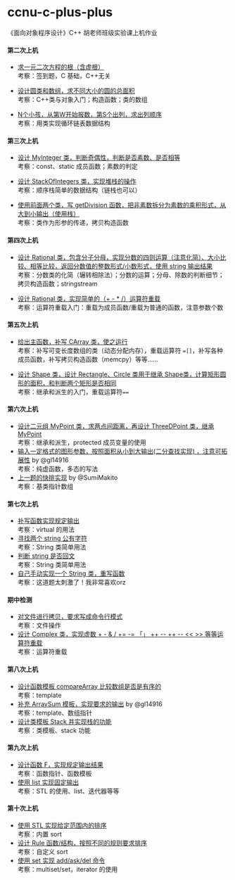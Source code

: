 # ccnu-c-plus-plus
《面向对象程序设计》C++ 胡老师班级实验课上机作业

#### 第二次上机

* [求一元二次方程的根（含虚根）](https://github.com/wwyqianqian/ccnu-c-plus-plus/blob/master/unit1-C/quadratic-equation.cpp) <br>考察：签到题，C 基础，C++无关

* [设计圆类和数组，求不同大小的圆的总面积](https://github.com/wwyqianqian/ccnu-c-plus-plus/blob/master/unit2-class-and-object/Circles.cpp) <br>考察：C++类与对象入门；构造函数；类的数组

* [N个小孩，从第W开始报数，第S个出列，求出列顺序](https://github.com/wwyqianqian/ccnu-c-plus-plus/blob/master/unit2-class-and-object/foo.cpp) <br>考察：用类实现循环链表数据结构 

#### 第三次上机

* [设计 MyInteger 类，判断奇偶性，判断是否素数、是否相等](https://github.com/wwyqianqian/ccnu-c-plus-plus/blob/master/unit3-constructor/MyInteger.cpp) <br>考察：const、static 成员函数；素数的判定
  
* [设计 StackOfIntegers 类，实现堆栈的操作](https://github.com/wwyqianqian/ccnu-c-plus-plus/blob/master/unit3-constructor/StackOfIntegers.cpp) <br>考察：顺序栈简单的数据结构（链栈也可以）
  
* [使用前面两个类，写 getDivision 函数，把非素数拆分为素数的乘积形式，从大到小输出（使用栈）](https://github.com/wwyqianqian/ccnu-c-plus-plus/blob/master/unit3-constructor/GetDivision.cpp) <br>考察：类作为形参的传递，拷贝构造函数

#### 第四次上机

* [设计 Rational 类，包含分子分母，实现分数的四则运算（注意化简）、大小比较、相等比较，返回分数值的整数形式/小数形式，使用 string 输出结果](https://github.com/wwyqianqian/ccnu-c-plus-plus/blob/master/unit4-overload-operator/Rational.cpp) <br>考察：分数类的化简（辗转相除法）；分数的运算；分母、除数的判断细节；拷贝构造函数；stringstream
  
* [设计 Rational 类，实现简单的（+ - * /）运算符重载](https://github.com/wwyqianqian/ccnu-c-plus-plus/blob/master/unit4-overload-operator/overloadOperator.cpp) <br>考察：运算符重载入门：重载为成员函数/重载为普通的函数，注意参数个数

#### 第五次上机

* [给出主函数，补写 CArray 类，使之运行](https://github.com/wwyqianqian/ccnu-c-plus-plus/blob/master/unit4-overload-operator/CArray.cpp) <br>考察：补写可变长度数组的类（动态分配内存），重载运算符 ```=[]```，补写各种成员函数，补写拷贝构造函数（memcpy）等等……
  
* [设计 Shape 类，设计 Rectangle、Circle 类用于继承 Shape类，计算矩形圆形的面积，和判断两个矩形是否相同](https://github.com/wwyqianqian/ccnu-c-plus-plus/blob/master/unit5-inheritance/Shape.cpp) <br>考察：继承和派生的入门，重载运算符```==```  

#### 第六次上机

* [设计二元组 MyPoint 类，求两点间距离，再设计 ThreeDPoint 类，继承  MyPoint](https://github.com/wwyqianqian/ccnu-c-plus-plus/blob/master/unit5-inheritance/ThreeDPoint.cpp) <br>考察：继承和派生，protected 成员变量的使用
* [输入一定格式的图形参数，按照面积从小到大输出(二分查找实现) ，注意可拓展性](https://github.com/wwyqianqian/ccnu-c-plus-plus/blob/master/unit6-polymorphism/ShapeRCT.cpp) by @gl14916 <br>考察：纯虚函数，多态的写法
* [上一题的快排实现](https://github.com/wwyqianqian/ccnu-c-plus-plus/blob/master/unit6-polymorphism/Makito-Shapes.cpp) by @SumiMakito<br>考察：基类指针数组

#### 第七次上机

* [补写函数实现规定输出](https://github.com/wwyqianqian/ccnu-c-plus-plus/blob/master/unit6-polymorphism/DoFun.cpp) <br>考察：virtual 的用法
* [寻找两个 string 公有字符](https://github.com/wwyqianqian/ccnu-c-plus-plus/blob/master/unit7-class-string/common.cpp) <br>考察：String 类简单用法
* [判断 string 是否回文](https://github.com/wwyqianqian/ccnu-c-plus-plus/blob/master/unit7-class-string/isPalindrome.cpp) <br>考察：String 类简单用法
* [自己手动实现一个 String 类，重写函数](https://github.com/wwyqianqian/ccnu-c-plus-plus/blob/master/unit7-class-string/string.cpp) <br>考察：这道题太刺激了！我非常喜欢orz

#### 期中检测

* [对文件进行拷贝，要求写成命令行模式](https://github.com/wwyqianqian/ccnu-c-plus-plus/blob/master/unit8-file/copyFile2.cpp) <br>考察：文件操作
* [设计 Complex 类，实现虚数 + - & / += -= 「」 ++ -- ++ -- << >> 等等运算符重载](https://github.com/wwyqianqian/ccnu-c-plus-plus/blob/master/unit4-overload-operator/Complex.cpp) <br>考察：运算符重载

#### 第八次上机

* [设计函数模板 compareArray 比较数组是否是有序的](https://github.com/wwyqianqian/ccnu-c-plus-plus/blob/master/unit9-template/compareArray.cpp) <br>考察：template
* [补充 ArraySum 模板，实现要求的输出](https://github.com/wwyqianqian/ccnu-c-plus-plus/blob/master/unit9-template/ArraySum.cpp)  by @gl14916<br>考察：template、数组指针
* [设计类模板 Stack 并实现栈的功能](https://github.com/wwyqianqian/ccnu-c-plus-plus/blob/master/unit9-template/stack.cpp) <br>考察：类模板、stack 功能

#### 第九次上机

* [设计函数 F，实现规定输出结果](https://github.com/wwyqianqian/ccnu-c-plus-plus/blob/master/unit9-template/F.cpp) <br>考察：函数指针、函数模板
* [使用 list 实现固定输出](https://github.com/wwyqianqian/ccnu-c-plus-plus/blob/master/unit10-STL/lists.cpp) <br>考察：STL 的使用、list、迭代器等等

#### 第十次上机

* [使用 STL 实现给定范围内的排序](https://github.com/wwyqianqian/ccnu-c-plus-plus/blob/master/unit10-STL/compare.cpp) <br>考察：内置 sort
* [设计 Rule 函数/结构，按照不同的规则要求排序](https://github.com/wwyqianqian/ccnu-c-plus-plus/blob/master/unit10-STL/Point.cpp) <br>考察：自定义 sort
* [使用 set 实现 add/ask/del 命令](https://github.com/wwyqianqian/ccnu-c-plus-plus/blob/master/unit10-STL/mtst.cpp) <br>考察：multiset/set，iterator  的使用